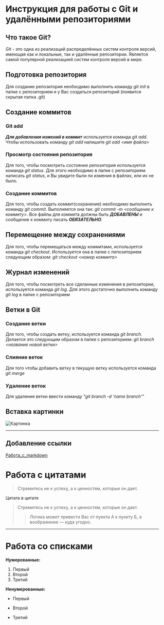 # Инструкция для работы с Git и удалёнными репозиториями

## Что такое Git?
*Git* - это одна из реализаций распределённых систем контроля версий, имеющая как и локальные, так и удалённые репозитории. Является самой популярной реализацией систем контроля версий в мире.
## Подготовка репозитория
Для создание репозитория необходимо выполнить команду *git init*  в папке с репозиторием и у Вас создаться репозиторий (появится скрытая папка .git)

## Создание коммитов

### Git add
***Для добавления измений в коммит*** используется команда *git add*. Чтобы использовать команду *git add* напишите *git add <имя файла>*

### Просмотр состояния репозитория
Для того, чтобы посмотреть состояние репозитория используется команда *git status*. Для этого необходимо в папке с репозиторием написать *git status*, и Вы увидите были ли измения в файлах, или их не было.

### Создание коммитов
Для того, чтобы создать коммит(сохранение) необходимо выполнить команду *git commit*. Выполняется она так: *git commit -m <сообщение к коммиту>*. Все файлы для коммита должны быть ***ДОБАВЛЕНЫ*** и сообщение к коммиту писать ***ОБЯЗАТЕЛЬНО***.

## Перемещение между сохранениями
Для того, чтобы перемещаться между коммитами, используется команда *git checkout*. Используется она в папке с пепозиторием следующим образом: *git checkout <номер коммита>*

## Журнал изменений
Для того, чтобы посмотреть все сделанные изменения в репозитории, используется команда *git log*. Для этого достаточно выполнить команду *git log* в папке с репозиторием

## Ветки в Git

### Создание ветки
Для того, чтобы создать ветку, используется команда *git branch*. Делается это следующим образом в папке с репозиторием: *git branch <название новой ветки>*

### Слияние веток
Для того чтобы добавить ветку в текущую ветку используется команда *git merge <name branch>*

### Удаление веток
Для удаления ветки ввести команду *"git branch -d 'name branch'"*

## Вставка картинки

![Картинка](https://avatars.mds.yandex.net/i?id=26777014a6bd035cb21f1dab03c0383b-2925590-images-thumbs&n=13)

---

## Добавление ссылки

[Работа_с_markdown](https://htmlacademy.ru/blog/articles/markdown)

# Работа с цитатами

>Стремитесь не к успеху, а к ценностям, которые он дает.

Цитата в цитате

>Стремитесь не к успеху, а к ценностям, которые он дает.
>>Логика может привести Вас от пункта А к пункту Б, а воображение — куда угодно.

***

# Работа со списками

**Нумерованные:**

1. Первый
2. Второй
3. Третий

**Ненумерованные:**

* Первый
+ Второй
- Третий